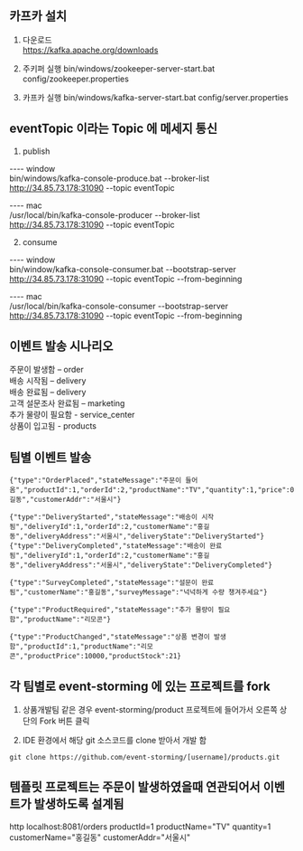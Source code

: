 ## 카프카 설치
1. 다운로드  
https://kafka.apache.org/downloads  

2. 주키퍼 실행
bin/windows/zookeeper-server-start.bat config/zookeeper.properties

3. 카프카 실행
bin/windows/kafka-server-start.bat config/server.properties

## eventTopic 이라는 Topic 에 메세지 통신

1. publish  

---- window   
bin/windows/kafka-console-produce.bat --broker-list http://34.85.73.178:31090 --topic eventTopic

---- mac  
/usr/local/bin/kafka-console-producer --broker-list http://34.85.73.178:31090 --topic eventTopic


2. consume  

---- window   
bin/window/kafka-console-consumer.bat --bootstrap-server http://34.85.73.178:31090 --topic eventTopic --from-beginning


---- mac  
/usr/local/bin/kafka-console-consumer --bootstrap-server http://34.85.73.178:31090 --topic eventTopic --from-beginning

## 이벤트 발송 시나리오


주문이 발생함 – order  
배송 시작됨 – delivery  
배송 완료됨 – delivery  
고객 설문조사 완료됨 – marketing  
추가 물량이 필요함 - service_center  
상품이 입고됨 - products  


## 팀별 이벤트 발송

```
{"type":"OrderPlaced","stateMessage":"주문이 들어옴","productId":1,"orderId":2,"productName":"TV","quantity":1,"price":0,"customerName":"홍길동","customerAddr":"서울시"}

{"type":"DeliveryStarted","stateMessage":"배송이 시작됨","deliveryId":1,"orderId":2,"customerName":"홍길동","deliveryAddress":"서울시","deliveryState":"DeliveryStarted"}
{"type":"DeliveryCompleted","stateMessage":"배송이 완료됨","deliveryId":1,"orderId":2,"customerName":"홍길동","deliveryAddress":"서울시","deliveryState":"DeliveryCompleted"}

{"type":"SurveyCompleted","stateMessage":"설문이 완료됨","customerName":"홍길동","surveyMessage":"넉넉하게 수량 챙겨주세요"}

{"type":"ProductRequired","stateMessage":"추가 물량이 필요함","productName":"리모콘"}

{"type":"ProductChanged","stateMessage":"상품 변경이 발생함","productId":1,"productName":"리모콘","productPrice":10000,"productStock":21}

```

## 각 팀별로 event-storming 에 있는 프로젝트를 fork

1. 상품개발팀 같은 경우 event-storming/product 프로젝트에 들어가서 오른쪽 상단의 Fork 버튼 클릭

2. IDE 환경에서 해당 git 소스코드를 clone 받아서 개발 함

```
git clone https://github.com/event-storming/[username]/products.git
```


## 템플릿 프로젝트는 주문이 발생하였을때 연관되어서 이벤트가 발생하도록 설계됨

http localhost:8081/orders productId=1 productName="TV" quantity=1 customerName="홍길동" customerAddr="서울시"  


